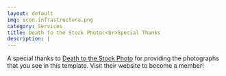 ```yaml
---
layout: default
img: icon.infrastructure.png
category: Services
title: Death to the Stock Photo:<br>Special Thanks
description: |
---
```

  A special thanks to [Death to the Stock Photo](http://join.deathtothestockphoto.com/) for providing the photographs that you see in this template.  Visit their website to become a member!
